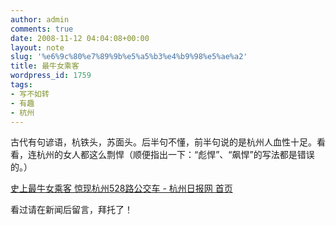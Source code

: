```yaml
---
author: admin
comments: true
date: 2008-11-12 04:04:08+00:00
layout: note
slug: '%e6%9c%80%e7%89%9b%e5%a5%b3%e4%b9%98%e5%ae%a2'
title: 最牛女乘客
wordpress_id: 1759
tags:
- 写不如转
- 有趣
- 杭州
---
```


古代有句谚语，杭铁头，苏面头。后半句不懂，前半句说的是杭州人血性十足。看看，连杭州的女人都这么剽悍（顺便指出一下：“彪悍”、“飙悍”的写法都是错误的。）  
  
[史上最牛女乘客 惊现杭州528路公交车 - 杭州日报网 首页](http://hzrb.hangzhou.com.cn/?action-viewnews-itemid-2596)  
  
看过请在新闻后留言，拜托了！  


<blockquote></blockquote>

